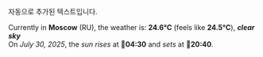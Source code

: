 
자동으로 추가된 텍스트입니다.

<!--START_SECTION:weather:moscow-->
Currently in **Moscow** (RU), the weather is: **24.6°C** (feels like **24.5°C**), ***clear sky***<br/>
On *July 30, 2025*, the *sun rises* at 🌅**04:30** and *sets* at 🌇**20:40**.
<!--END_SECTION:weather-->
